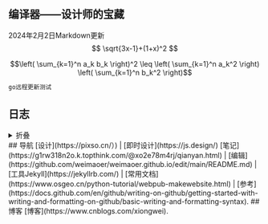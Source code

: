 ## 编译器——设计师的宝藏
2024年2月2日Markdown更新
$$
\sqrt{3x-1}+(1+x)^2
$$

$$\left( \sum_{k=1}^n a_k b_k \right)^2 \leq \left( \sum_{k=1}^n a_k^2 \right) \left( \sum_{k=1}^n b_k^2 \right)$$

```markdown
go远程更新测试
```
## 日志
<details>
<summary>折叠</summary>
| 序号 | 语言 |
|-----:|-----------|
|     1| JavaScript|
|     2| Python    |
|     3| SQL       |
</details>
## 导航
 [设计](https://pixso.cn/）) | 
 [即时设计](https://js.design/)
 [笔记](https://g1rw318n2o.k.topthink.com/@xo2e78m4rj/qianyan.html) | 
 [编辑](https://github.com/weimaoer/weimaoer.github.io/edit/main/README.md)  |  [工具Jekyll](https://jekyllrb.com/) | 
 [常用文档](https://www.osgeo.cn/python-tutorial/webpub-makewebsite.html) |
 [参考](https://docs.github.com/en/github/writing-on-github/getting-started-with-writing-and-formatting-on-github/basic-writing-and-formatting-syntax).
##  博客
[博客](https://www.cnblogs.com/xiongwei).

